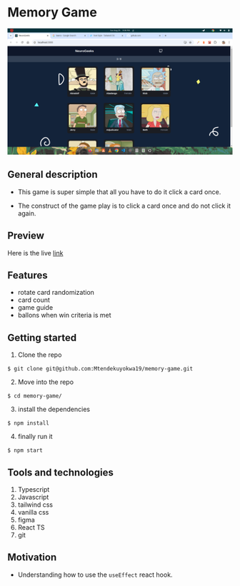 # Memory Game

![](./readmePngs/overview.png)

## General description

- This game is super simple that all you have to do it click a card once.

- The construct of the game play is to click a card once and do not click it again.

## Preview

Here is the live [link]()

## Features
- rotate card randomization
- card count
- game guide
- ballons when win criteria is met

## Getting started

1. Clone the repo
```
$ git clone git@github.com:Mtendekuyokwa19/memory-game.git

```
2. Move into the repo
```
$ cd memory-game/

```

3. install the dependencies
```
$ npm install

```
4. finally run it

```
$ npm start

```

## Tools and technologies
1. Typescript
1. Javascript
1. tailwind css
1. vanilla css
1. figma
1. React TS
1. git

## Motivation
- Understanding how to use the `useEffect` react hook.
